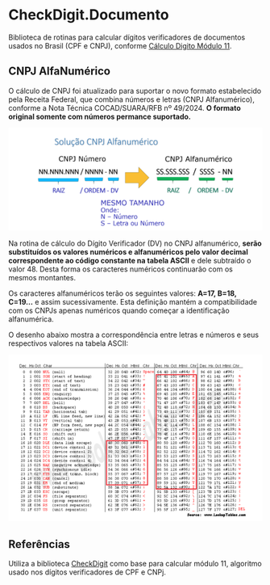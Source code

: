 # CheckDigit.Documento

Biblioteca de rotinas para calcular dígitos verificadores de documentos usados no Brasil (CPF e CNPJ), conforme [Cálculo Digito Módulo 11](https://www.cjdinfo.com.br/utilitario-calculo-digito-modulo-11).

## CNPJ AlfaNumérico

O cálculo de CNPJ foi atualizado para suportar o novo formato estabelecido pela Receita Federal, que combina números e letras (CNPJ Alfanumérico), conforme a Nota Técnica COCAD/SUARA/RFB nº 49/2024. **O formato original somente com números permance suportado.**

![](./images/cnpj_de_para.png)

Na rotina de cálculo do Dígito Verificador (DV) no CNPJ alfanumérico, **serão substituídos os valores numéricos e alfanuméricos pelo valor decimal correspondente ao código constante na tabela ASCII** e dele subtraído o valor 48. Desta forma os caracteres numéricos continuarão com os mesmos montantes.

Os caracteres alfanuméricos terão os seguintes valores: **A=17, B=18, C=19…** e assim sucessivamente. Esta definição mantém a compatibilidade com os CNPJs apenas numéricos quando começar a identificação alfanumérica.

O desenho abaixo mostra a correspondência entre letras e números e seus 
respectivos valores na tabela ASCII:

![](./images/ascii.png)

## Referências

Utiliza a biblioteca [CheckDigit](https://github.com/marcoshidalgonunes/CheckDigit) como base para calcular módulo 11, algoritmo usado nos dígitos verificadores de CPF e CNPj.
